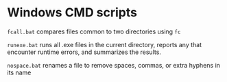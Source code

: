 # Windows CMD scripts

`fcall.bat` compares files common to two directories using `fc`

`runexe.bat` runs all .exe files in the current directory, reports any that encounter runtime errors, and summarizes the results.

`nospace.bat` renames a file to remove spaces, commas, or extra hyphens in its name

